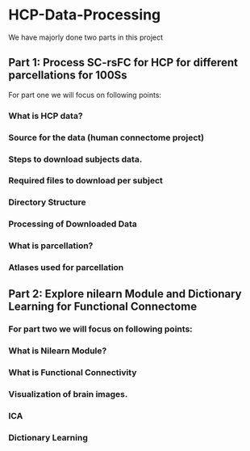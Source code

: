 # HCP-Data-Processing
We have majorly done two parts in this project

## Part 1: Process SC-rsFC for HCP for different parcellations for 100Ss
For part one we will focus on following points:
### What is HCP data?
### Source for the data (human connectome project)
### Steps to download subjects data.
### Required files to download per subject
### Directory Structure
### Processing of Downloaded Data
### What is parcellation?
### Atlases used for parcellation
## Part 2: Explore nilearn Module and Dictionary Learning for Functional Connectome
### For part two we will focus on following points:
### What is Nilearn Module?
### What is Functional Connectivity
### Visualization of brain images.
### ICA
### Dictionary Learning
